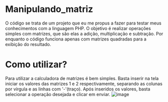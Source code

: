 # Manipulando_matriz
O código se trata de um projeto que eu me propus a fazer para testar meus conhecimentos com a linguagem PHP. O objetivo é realizar operações simples com matrizes, que são elas a adição, multiplicação e subtração. Por enquanto o código funciona apenas com matrizes quadradas para a exibição do resultado.

# Como utilizar?

Para utilizar a calculadora de matrizes é bem simples. Basta inserir na tela iniciar os valores das matrizes 1 e 2 respectivamente, separando as colunas por vírgula e as linhas com '-'(traço). Após inseridos os valores, basta selecionar a operação desejada e clicar em enviar. 
![image](https://github.com/IgorMarcal/Manipulando_matriz/assets/107085324/fbb62b1d-62fe-4eda-9d13-a7f07c84b2b9)
